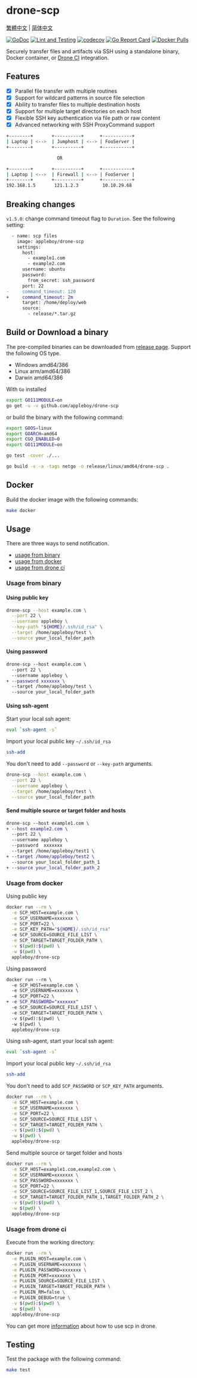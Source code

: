 # drone-scp

[繁體中文](README.zh-tw.md) | [简体中文](README.zh-cn.md)

[![GoDoc](https://godoc.org/github.com/appleboy/drone-scp?status.svg)](https://godoc.org/github.com/appleboy/drone-scp)
[![Lint and Testing](https://github.com/appleboy/drone-scp/actions/workflows/lint.yml/badge.svg)](https://github.com/appleboy/drone-scp/actions/workflows/lint.yml)
[![codecov](https://codecov.io/gh/appleboy/drone-scp/branch/master/graph/badge.svg)](https://codecov.io/gh/appleboy/drone-scp)
[![Go Report Card](https://goreportcard.com/badge/github.com/appleboy/drone-scp)](https://goreportcard.com/report/github.com/appleboy/drone-scp)
[![Docker Pulls](https://img.shields.io/docker/pulls/appleboy/drone-scp.svg)](https://hub.docker.com/r/appleboy/drone-scp/)

Securely transfer files and artifacts via SSH using a standalone binary, Docker container, or [Drone CI](http://docs.drone.io/) integration.

## Features

- [x] Parallel file transfer with multiple routines
- [x] Support for wildcard patterns in source file selection
- [x] Ability to transfer files to multiple destination hosts
- [x] Support for multiple target directories on each host
- [x] Flexible SSH key authentication via file path or raw content
- [x] Advanced networking with SSH ProxyCommand support

```sh
+--------+       +----------+      +-----------+
| Laptop | <-->  | Jumphost | <--> | FooServer |
+--------+       +----------+      +-----------+

                   OR

+--------+       +----------+      +-----------+
| Laptop | <-->  | Firewall | <--> | FooServer |
+--------+       +----------+      +-----------+
192.168.1.5       121.1.2.3         10.10.29.68
```

## Breaking changes

`v1.5.0`: change command timeout flag to `Duration`. See the following setting:

```diff
  - name: scp files
    image: appleboy/drone-scp
    settings:
      host:
        - example1.com
        - example2.com
      username: ubuntu
      password:
        from_secret: ssh_password
      port: 22
-     command_timeout: 120
+     command_timeout: 2m
      target: /home/deploy/web
      source:
        - release/*.tar.gz
```

## Build or Download a binary

The pre-compiled binaries can be downloaded from [release page](https://github.com/appleboy/drone-scp/releases). Support the following OS type.

- Windows amd64/386
- Linux arm/amd64/386
- Darwin amd64/386

With `Go` installed

```sh
export GO111MODULE=on
go get -u -v github.com/appleboy/drone-scp
```

or build the binary with the following command:

```sh
export GOOS=linux
export GOARCH=amd64
export CGO_ENABLED=0
export GO111MODULE=on

go test -cover ./...

go build -v -a -tags netgo -o release/linux/amd64/drone-scp .
```

## Docker

Build the docker image with the following commands:

```sh
make docker
```

## Usage

There are three ways to send notification.

- [usage from binary](#usage-from-binary)
- [usage from docker](#usage-from-docker)
- [usage from drone ci](#usage-from-drone-ci)

### Usage from binary

#### Using public key

```bash
drone-scp --host example.com \
  --port 22 \
  --username appleboy \
  --key-path "${HOME}/.ssh/id_rsa" \
  --target /home/appleboy/test \
  --source your_local_folder_path
```

#### Using password

```diff
drone-scp --host example.com \
  --port 22 \
  --username appleboy \
+ --password xxxxxxx \
  --target /home/appleboy/test \
  --source your_local_folder_path
```

#### Using ssh-agent

Start your local ssh agent:

```bash
eval `ssh-agent -s`
```

Import your local public key `~/.ssh/id_rsa`

```sh
ssh-add
```

You don't need to add `--password` or `--key-path` arguments.

```bash
drone-scp --host example.com \
  --port 22 \
  --username appleboy \
  --target /home/appleboy/test \
  --source your_local_folder_path
```

#### Send multiple source or target folder and hosts

```diff
drone-scp --host example1.com \
+ --host example2.com \
  --port 22 \
  --username appleboy \
  --password  xxxxxxx
  --target /home/appleboy/test1 \
+ --target /home/appleboy/test2 \
  --source your_local_folder_path_1
+ --source your_local_folder_path_2
```

### Usage from docker

Using public key

```bash
docker run --rm \
  -e SCP_HOST=example.com \
  -e SCP_USERNAME=xxxxxxx \
  -e SCP_PORT=22 \
  -e SCP_KEY_PATH="${HOME}/.ssh/id_rsa"
  -e SCP_SOURCE=SOURCE_FILE_LIST \
  -e SCP_TARGET=TARGET_FOLDER_PATH \
  -v $(pwd):$(pwd) \
  -w $(pwd) \
  appleboy/drone-scp
```

Using password

```diff
docker run --rm \
  -e SCP_HOST=example.com \
  -e SCP_USERNAME=xxxxxxx \
  -e SCP_PORT=22 \
+ -e SCP_PASSWORD="xxxxxxx"
  -e SCP_SOURCE=SOURCE_FILE_LIST \
  -e SCP_TARGET=TARGET_FOLDER_PATH \
  -v $(pwd):$(pwd) \
  -w $(pwd) \
  appleboy/drone-scp
```

Using ssh-agent, start your local ssh agent:

```bash
eval `ssh-agent -s`
```

Import your local public key `~/.ssh/id_rsa`

```sh
ssh-add
```

You don't need to add `SCP_PASSWORD` or `SCP_KEY_PATH` arguments.

```bash
docker run --rm \
  -e SCP_HOST=example.com \
  -e SCP_USERNAME=xxxxxxx \
  -e SCP_PORT=22 \
  -e SCP_SOURCE=SOURCE_FILE_LIST \
  -e SCP_TARGET=TARGET_FOLDER_PATH \
  -v $(pwd):$(pwd) \
  -w $(pwd) \
  appleboy/drone-scp
```

Send multiple source or target folder and hosts

```bash
docker run --rm \
  -e SCP_HOST=example1.com,example2.com \
  -e SCP_USERNAME=xxxxxxx \
  -e SCP_PASSWORD=xxxxxxx \
  -e SCP_PORT=22 \
  -e SCP_SOURCE=SOURCE_FILE_LIST_1,SOURCE_FILE_LIST_2 \
  -e SCP_TARGET=TARGET_FOLDER_PATH_1,TARGET_FOLDER_PATH_2 \
  -v $(pwd):$(pwd) \
  -w $(pwd) \
  appleboy/drone-scp
```

### Usage from drone ci

Execute from the working directory:

```bash
docker run --rm \
  -e PLUGIN_HOST=example.com \
  -e PLUGIN_USERNAME=xxxxxxx \
  -e PLUGIN_PASSWORD=xxxxxxx \
  -e PLUGIN_PORT=xxxxxxx \
  -e PLUGIN_SOURCE=SOURCE_FILE_LIST \
  -e PLUGIN_TARGET=TARGET_FOLDER_PATH \
  -e PLUGIN_RM=false \
  -e PLUGIN_DEBUG=true \
  -v $(pwd):$(pwd) \
  -w $(pwd) \
  appleboy/drone-scp
```

You can get more [information](http://plugins.drone.io/appleboy/drone-scp/) about how to use scp in drone.

## Testing

Test the package with the following command:

```sh
make test
```
